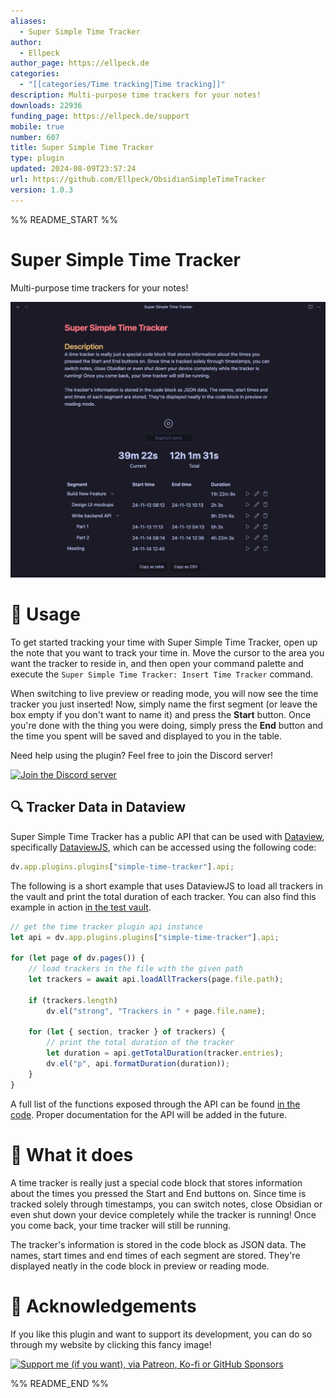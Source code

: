 ```yaml
---
aliases:
  - Super Simple Time Tracker
author:
  - Ellpeck
author_page: https://ellpeck.de
categories:
  - "[[categories/Time tracking|Time tracking]]"
description: Multi-purpose time trackers for your notes!
downloads: 22936
funding_page: https://ellpeck.de/support
mobile: true
number: 607
title: Super Simple Time Tracker
type: plugin
updated: 2024-08-09T23:57:24
url: https://github.com/Ellpeck/ObsidianSimpleTimeTracker
version: 1.0.3
---
```


%% README_START %%

# Super Simple Time Tracker
Multi-purpose time trackers for your notes!

![A screenshot of the plugin in action, where you can see an active time tracker for a project](https://raw.githubusercontent.com/Ellpeck/ObsidianSimpleTimeTracker/master/screenshot.jpg)

# 🤔 Usage
To get started tracking your time with Super Simple Time Tracker, open up the note that you want to track your time in. Move the cursor to the area you want the tracker to reside in, and then open your command palette and execute the `Super Simple Time Tracker: Insert Time Tracker` command.

When switching to live preview or reading mode, you will now see the time tracker you just inserted! Now, simply name the first segment (or leave the box empty if you don't want to name it) and press the **Start** button. Once you're done with the thing you were doing, simply press the **End** button and the time you spent will be saved and displayed to you in the table.

Need help using the plugin? Feel free to join the Discord server!

[![Join the Discord server](https://ellpeck.de/res/discord-wide.png)](https://link.ellpeck.de/discordweb)

## 🔍 Tracker Data in Dataview
Super Simple Time Tracker has a public API that can be used with [Dataview](https://blacksmithgu.github.io/obsidian-dataview/), specifically [DataviewJS](https://blacksmithgu.github.io/obsidian-dataview/api/intro/), which can be accessed using the following code:

```js
dv.app.plugins.plugins["simple-time-tracker"].api;
```

The following is a short example that uses DataviewJS to load all trackers in the vault and print the total duration of each tracker. You can also find this example in action [in the test vault](https://github.com/Ellpeck/ObsidianSimpleTimeTracker/blob/master/test-vault/dataview-test.md?plain=1).

```js
// get the time tracker plugin api instance
let api = dv.app.plugins.plugins["simple-time-tracker"].api;

for (let page of dv.pages()) {
    // load trackers in the file with the given path
    let trackers = await api.loadAllTrackers(page.file.path);

    if (trackers.length)
        dv.el("strong", "Trackers in " + page.file.name);

    for (let { section, tracker } of trackers) {
        // print the total duration of the tracker
        let duration = api.getTotalDuration(tracker.entries);
        dv.el("p", api.formatDuration(duration));
    }
}
```

A full list of the functions exposed through the API can be found [in the code](https://github.com/Ellpeck/ObsidianSimpleTimeTracker/blob/master/src/main.ts#L8-L16). Proper documentation for the API will be added in the future.

# 👀 What it does
A time tracker is really just a special code block that stores information about the times you pressed the Start and End buttons on. Since time is tracked solely through timestamps, you can switch notes, close Obsidian or even shut down your device completely while the tracker is running! Once you come back, your time tracker will still be running.

The tracker's information is stored in the code block as JSON data. The names, start times and end times of each segment are stored. They're displayed neatly in the code block in preview or reading mode.

# 🙏 Acknowledgements
If you like this plugin and want to support its development, you can do so through my website by clicking this fancy image!

[![Support me (if you want), via Patreon, Ko-fi or GitHub Sponsors](https://ellpeck.de/res/generalsupport-wide.png)](https://ellpeck.de/support)


%% README_END %%